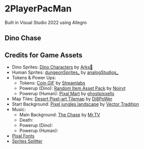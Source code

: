 # 2PlayerPacMan

Built in Visual Studio 2022 using Allegro

## Dino Chase

## Credits for Game Assets
- Dino Sprites: [Dino Characters](https://arks.itch.io/dino-characters) by [Arks💢](https://arks.itch.io/)
- Human Sprites: [dungeonSprites_](https://analogstudios.itch.io/dungeonsprites) by [analogStudios_](https://analogstudios.itch.io/)
- Tokens & Power Ups:
  - Tokens: [Coin GIF](https://gfycat.com/babyishnearblackbear) by [Streamlabs](https://gfycat.com/@streamlabs-upload)
  - Powerup (Dino): [Random Item Asset Pack](https://noiryt.itch.io/32x32-random-item-asset-pack) by [Noiryt](https://noiryt.itch.io/)
  - Powerup (Human): [Pixal Mart](https://ghostpixxells.itch.io/pixel-mart) by [ghostpixxells](https://ghostpixxells.itch.io/)
- Map Tiles: [Desert Pixel-art Tilemap](https://dj8power.itch.io/desert-tilemap) by [Dj8PoWer](https://dj8power.itch.io/)
- Start Background: [Pixel jungles landscape](https://stock.adobe.com/images/8bit-pixel-jungles-landscape-game-level-background-with-forest-trees-and-palms-vector-pixel-art-8-bit-arcade-video-game-background-of-wild-tropical-rainforest-palm-trees-and-mountains/506981216?as_campaign=ftmigration2&as_channel=dpcft&as_campclass=brand&as_source=ft_web&as_camptype=acquisition&as_audience=users&as_content=closure_asset-detail-page) by [Vector Tradition](https://stock.adobe.com/contributor/201100175/vector-tradition?load_type=author&prev_url=detail)
- Music:
  - Main Background: [The Chase](https://www.youtube.com/watch?v=O8MH3JhD85U) by [Mr.TV](https://open.spotify.com/artist/6SpRZcn1m0DK3ncQMkgyG1)
  - Death: 
  - Powerup (Dino): 
  - Powerup (Human): 
- [Pixal Fonts](https://fontmeme.com/pixel-fonts/)
- [Sprites Splitter](https://ezgif.com/sprite-cutter)
